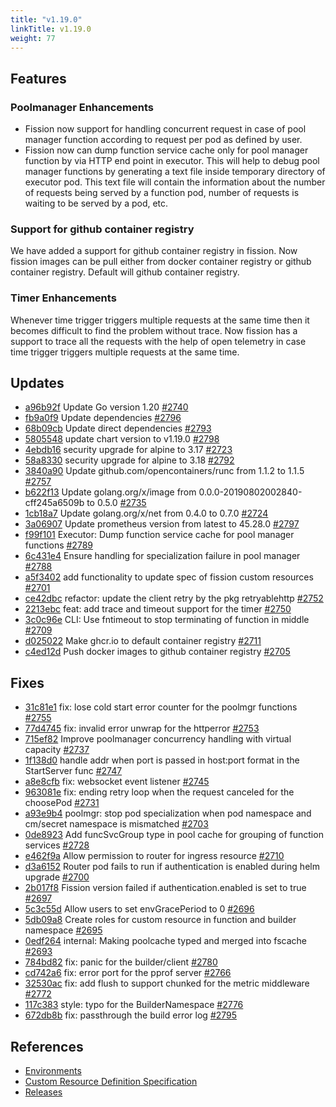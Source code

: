 ```yaml
---
title: "v1.19.0"
linkTitle: v1.19.0
weight: 77
---
```


## Features

### Poolmanager Enhancements

- Fission now support for handling concurrent request in case of pool manager function according to request per pod as defined by user.
- Fission now can dump function service cache only for pool manager function by via HTTP end point in executor. This will help to debug pool manager functions by generating a text file inside temporary directory of executor pod. This text file will contain the information about the number of requests being served by a function pod, number of requests is waiting to be served by a pod, etc.

### Support for github container registry

We have added a support for github container registry in fission. Now fission images can be pull either from docker container registry or github container registry. Default will github container registry.

### Timer Enhancements

Whenever time trigger triggers multiple requests at the same time then it becomes difficult to find the problem without trace. Now fission has a support to trace all the requests with the help of open telemetry in case time trigger triggers multiple requests at the same time.

## Updates

* [a96b92f](https://github.com/fission/fission/commit/a96b92f) Update Go version 1.20 [#2740](https://github.com/fission/fission/pull/2740)
* [fb9a0f9](https://github.com/fission/fission/commit/fb9a0f9) Update dependencies [#2796](https://github.com/fission/fission/pull/2796)
* [68b09cb](https://github.com/fission/fission/commit/68b09cb) Update direct dependencies [#2793](https://github.com/fission/fission/pull/2793)
* [5805548](https://github.com/fission/fission/commit/5805548) update chart version to v1.19.0 [#2798](https://github.com/fission/fission/pull/2798)
* [4ebdb16](https://github.com/fission/fission/commit/4ebdb16) security upgrade for alpine to 3.17 [#2723](https://github.com/fission/fission/pull/2723)
* [58a8330](https://github.com/fission/fission/commit/58a8330) security upgrade for alpine to 3.18 [#2792](https://github.com/fission/fission/pull/2792)
* [3840a90](https://github.com/fission/fission/commit/3840a90) Update github.com/opencontainers/runc from 1.1.2 to 1.1.5 [#2757](https://github.com/fission/fission/pull/2757)
* [b622f13](https://github.com/fission/fission/commit/b622f13) Update golang.org/x/image from 0.0.0-20190802002840-cff245a6509b to 0.5.0 [#2735](https://github.com/fission/fission/pull/2735)
* [1cb18a7](https://github.com/fission/fission/commit/1cb18a7) Update golang.org/x/net from 0.4.0 to 0.7.0 [#2724](https://github.com/fission/fission/pull/2724)
* [3a06907](https://github.com/fission/fission/commit/3a06907) Update prometheus version from latest to 45.28.0 [#2797](https://github.com/fission/fission/pull/2797)
* [f99f101](https://github.com/fission/fission/commit/f99f101) Executor: Dump function service cache for pool manager functions [#2789](https://github.com/fission/fission/pull/2789)
* [6c431e4](https://github.com/fission/fission/commit/6c431e4) Ensure handling for specialization failure in pool manager [#2788](https://github.com/fission/fission/pull/2788)
* [a5f3402](https://github.com/fission/fission/commit/a5f3402) add functionality to update spec of fission custom resources [#2701](https://github.com/fission/fission/pull/2701)
* [ce42dbc](https://github.com/fission/fission/commit/ce42dbc) refactor: update the client retry by the pkg retryablehttp [#2752](https://github.com/fission/fission/pull/2752)
* [2213ebc](https://github.com/fission/fission/commit/2213ebc) feat: add trace and timeout support for the timer [#2750](https://github.com/fission/fission/pull/2750)
* [3c0c96e](https://github.com/fission/fission/commit/3c0c96e) CLI: Use fntimeout to stop terminating of function in middle [#2709](https://github.com/fission/fission/pull/2709)
* [d025022](https://github.com/fission/fission/commit/d025022) Make ghcr.io to default container registry [#2711](https://github.com/fission/fission/pull/2711)
* [c4ed12d](https://github.com/fission/fission/commit/c4ed12d) Push docker images to github container registry [#2705](https://github.com/fission/fission/pull/2705)

## Fixes

* [31c81e1](https://github.com/fission/fission/commit/31c81e1) fix: lose cold start error counter for the poolmgr functions [#2755](https://github.com/fission/fission/pull/2755)
* [77d4745](https://github.com/fission/fission/commit/77d4745) fix: invalid error unwrap for the httperror [#2753](https://github.com/fission/fission/pull/2753)
* [715ef82](https://github.com/fission/fission/commit/715ef82) Improve poolmanager concurrency handling with virtual capacity [#2737](https://github.com/fission/fission/pull/2737)
* [1f138d0](https://github.com/fission/fission/commit/1f138d0) handle addr when port is passed in host:port format in the StartServer func [#2747](https://github.com/fission/fission/pull/2747)
* [a8e8cfb](https://github.com/fission/fission/commit/a8e8cfb) fix: websocket event listener [#2745](https://github.com/fission/fission/pull/2745)
* [963081e](https://github.com/fission/fission/commit/963081e) fix: ending retry loop when the request canceled for the choosePod [#2731](https://github.com/fission/fission/pull/2731)
* [a93e9b4](https://github.com/fission/fission/commit/a93e9b4) poolmgr: stop pod specialization when pod namespace and cm/secret namespace is mismatched [#2703](https://github.com/fission/fission/pull/2703)
* [0de8923](https://github.com/fission/fission/commit/0de8923) Add funcSvcGroup type in pool cache for grouping of function services [#2728](https://github.com/fission/fission/pull/2728)
* [e462f9a](https://github.com/fission/fission/commit/e462f9a) Allow permission to router for ingress resource [#2710](https://github.com/fission/fission/pull/2710)
* [d3a6152](https://github.com/fission/fission/commit/d3a6152) Router pod fails to run if authentication is enabled during helm upgrade [#2700](https://github.com/fission/fission/pull/2700)
* [2b017f8](https://github.com/fission/fission/commit/2b017f8) Fission version failed if authentication.enabled is set to true [#2697](https://github.com/fission/fission/pull/2697)
* [5c3c55d](https://github.com/fission/fission/commit/5c3c55d) Allow users to set envGracePeriod to 0 [#2696](https://github.com/fission/fission/pull/2696)
* [5db09a8](https://github.com/fission/fission/commit/5db09a8) Create roles for custom resource in function and builder namespace [#2695](https://github.com/fission/fission/pull/2695)
* [0edf264](https://github.com/fission/fission/commit/0edf264) internal: Making poolcache typed and merged into fscache [#2693](https://github.com/fission/fission/pull/2693)
* [784bd82](https://github.com/fission/fission/commit/784bd82) fix: panic for the builder/client [#2780](https://github.com/fission/fission/pull/2780)
* [cd742a6](https://github.com/fission/fission/commit/cd742a6) fix: error port for the pprof server [#2766](https://github.com/fission/fission/pull/2766)
* [32530ac](https://github.com/fission/fission/commit/32530ac) fix: add flush to support chunked for the metric middleware [#2772](https://github.com/fission/fission/pull/2772)
* [117c383](https://github.com/fission/fission/commit/117c383) style: typo for the BuilderNamespace [#2776](https://github.com/fission/fission/pull/2776)
* [672db8b](https://github.com/fission/fission/commit/672db8b) fix: passthrough the build error log [#2795](https://github.com/fission/fission/pull/2795)

## References

- [Environments](/environments/)
- [Custom Resource Definition Specification](https://doc.crds.dev/github.com/fission/fission)
- [Releases](https://github.com/fission/fission/releases)
